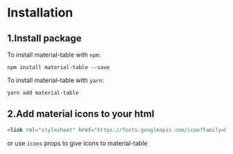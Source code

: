# Installation

## 1.Install package
To install material-table with `npm`:

```console
npm install material-table --save
```

To install material-table with `yarn`:

```console
yarn add material-table
```

## 2.Add material icons to your html

```html
<link rel="stylesheet" href="https://fonts.googleapis.com/icon?family=Material+Icons">
```
or use `icons` props to give icons to material-table